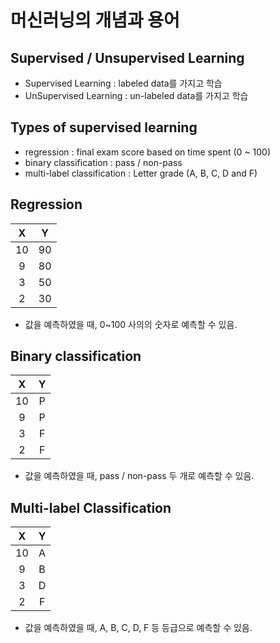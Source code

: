 # 머신러닝의 개념과 용어

## Supervised / Unsupervised Learning
- Supervised Learning : labeled data를 가지고 학습
- UnSupervised Learning : un-labeled data를 가지고 학습

## Types of supervised learning
- regression : final exam score based on time spent (0 ~ 100)
- binary classification : pass / non-pass
- multi-label classification : Letter grade (A, B, C, D and F)

## Regression
|  <center>X</center> |  <center>Y</center> | 
|:--------|:--------:|
| <center>10<center> | <center>90</center> |
| <center>9<center> | <center>80</center> |
| <center>3<center> | <center>50</center> |
| <center>2<center> | <center>30</center> |
- 값을 예측하였을 때, 0~100 사의의 숫자로 예측할 수 있음.

## Binary classification
|  <center>X</center> |  <center>Y</center> | 
|:--------|:--------:|
| <center>10<center> | <center>P</center> |
| <center>9<center> | <center>P</center> |
| <center>3<center> | <center>F</center> |
| <center>2<center> | <center>F</center> |
- 값을 예측하였을 때, pass / non-pass 두 개로 예측할 수 있음.

## Multi-label Classification
|  <center>X</center> |  <center>Y</center> | 
|:--------|:--------:|
| <center>10<center> | <center>A</center> |
| <center>9<center> | <center>B</center> |
| <center>3<center> | <center>D</center> |
| <center>2<center> | <center>F</center> |
- 값을 예측하였을 때, A, B, C, D, F 등 등급으로 예측할 수 있음.